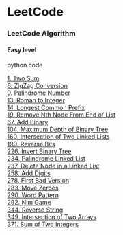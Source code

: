 LeetCode
========

### LeetCode Algorithm
#### Easy level
python code  


[1. Two Sum](http://nbviewer.jupyter.org/github/tsumy/LeetCode/blob/master/1.%20Two%20Sum.ipynb)  
[6. ZigZag Conversion](http://nbviewer.jupyter.org/github/tsumy/LeetCode/blob/master/6.%20ZigZag%20Conversion.ipynb)  
[9. Palindrome Number](http://nbviewer.jupyter.org/github/tsumy/LeetCode/blob/master/9.%20Palindrome%20Number.ipynb)  
[13. Roman to Integer](http://nbviewer.jupyter.org/github/tsumy/LeetCode/blob/master/13.%20Roman%20to%20Integer.ipynb)  
[14. Longest Common Prefix](http://nbviewer.jupyter.org/github/tsumy/LeetCode/blob/master/14.%20Longest%20Common%20Prefix.ipynb)  
[19. Remove Nth Node From End of List](http://nbviewer.jupyter.org/github/tsumy/LeetCode/blob/master/19.%20Remove%20Nth%20Node%20From%20End%20of%20List.ipynb)  
[67. Add Binary](http://nbviewer.jupyter.org/github/tsumy/LeetCode/blob/master/67.%20Add%20Binary.ipynb)  
[104. Maximum Depth of Binary Tree](http://nbviewer.jupyter.org/github/tsumy/LeetCode/blob/master/104.%20Maximum%20Depth%20of%20Binary%20Tree.ipynb)  
[160. Intersection of Two Linked Lists](http://nbviewer.jupyter.org/github/tsumy/LeetCode/blob/master/160.%20Intersection%20of%20Two%20Linked%20Lists.ipynb)  
[190. Reverse Bits](http://nbviewer.jupyter.org/github/tsumy/LeetCode/blob/master/190.%20Reverse%20Bits.ipynb)  
[226. Invert Binary Tree](http://nbviewer.jupyter.org/github/tsumy/LeetCode/blob/master/226.%20Invert%20Binary%20Tree.ipynb)  
[234. Palindrome Linked List](http://nbviewer.jupyter.org/github/tsumy/LeetCode/blob/master/234.%20Palindrome%20Linked%20List.ipynb)  
[237. Delete Node in a Linked List](http://nbviewer.jupyter.org/github/tsumy/LeetCode/blob/master/237.%20Delete%20Node%20in%20a%20Linked%20List.ipynb)  
[258. Add Digits](http://nbviewer.jupyter.org/github/tsumy/LeetCode/blob/master/258.%20Add%20Digits.ipynb)  
[278. First Bad Version](http://nbviewer.jupyter.org/github/tsumy/LeetCode/blob/master/278.%20First%20Bad%20Version.ipynb)  
[283. Move Zeroes](http://nbviewer.jupyter.org/github/tsumy/LeetCode/blob/master/283.%20Move%20Zeroes.ipynb)  
[290. Word Pattern](http://nbviewer.jupyter.org/github/tsumy/LeetCode/blob/master/290.%20Word%20Pattern.ipynb)  
[292. Nim Game](http://nbviewer.jupyter.org/github/tsumy/LeetCode/blob/master/292.%20Nim%20Game.ipynb)  
[344. Reverse String](http://nbviewer.jupyter.org/github/tsumy/LeetCode/blob/master/344.%20Reverse%20String.ipynb)  
[349. Intersection of Two Arrays](http://nbviewer.jupyter.org/github/tsumy/LeetCode/blob/master/349.%20Intersection%20of%20Two%20Arrays.ipynb)  
[371. Sum of Two Integers](http://nbviewer.jupyter.org/github/tsumy/LeetCode/blob/master/371.%20Sum%20of%20Two%20Integers.ipynb)  
[](http://nbviewer.jupyter.org/github/tsumy/LeetCode/blob/master/)  
[](http://nbviewer.jupyter.org/github/tsumy/LeetCode/blob/master/)  
[](http://nbviewer.jupyter.org/github/tsumy/LeetCode/blob/master/)  
[](http://nbviewer.jupyter.org/github/tsumy/LeetCode/blob/master/)  
[](http://nbviewer.jupyter.org/github/tsumy/LeetCode/blob/master/)  
[](http://nbviewer.jupyter.org/github/tsumy/LeetCode/blob/master/)  
